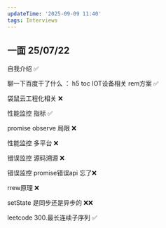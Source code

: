 ```yaml
---
updateTime: '2025-09-09 11:40'
tags: Interviews
---
```


## 一面 25/07/22

自我介绍 ✅

聊一下百度干了什么 ： h5 toc IOT设备相关 rem方案 ✅

袋鼠云工程化相关 ❌

性能监控 指标 ✅

promise observe 局限 ❌

性能监控 多平台 ❌

错误监控 源码溯源 ❌

错误监控 promise错误api 忘了❌

rrew原理 ❌

setState 是同步还是异步的 ❌❌

leetcode 300.最长连续子序列 ✅
